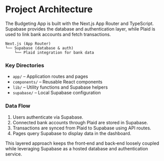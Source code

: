 # Project Architecture

The Budgeting App is built with the Next.js App Router and TypeScript. Supabase provides the database and authentication layer, while Plaid is used to link bank accounts and fetch transactions.

```
Next.js (App Router)
└── Supabase (database & auth)
    └── Plaid integration for bank data
```

### Key Directories

- `app/` – Application routes and pages
- `components/` – Reusable React components
- `lib/` – Utility functions and Supabase helpers
- `supabase/` – Local Supabase configuration

### Data Flow

1. Users authenticate via Supabase.
2. Connected bank accounts through Plaid are stored in Supabase.
3. Transactions are synced from Plaid to Supabase using API routes.
4. Pages query Supabase to display data in the dashboard.

This layered approach keeps the front‑end and back‑end loosely coupled while leveraging Supabase as a hosted database and authentication service.

